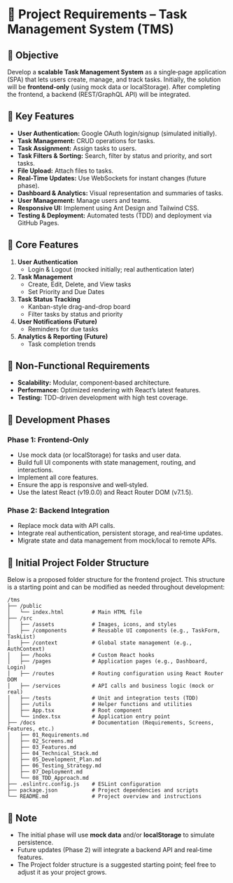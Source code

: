# 📌 Project Requirements – Task Management System (TMS)

## 🎯 Objective

Develop a **scalable Task Management System** as a single‑page application (SPA) that lets users create, manage, and track tasks. Initially, the solution will be **frontend‑only** (using mock data or localStorage). After completing the frontend, a backend (REST/GraphQL API) will be integrated.

## 🚀 Key Features

- **User Authentication:** Google OAuth login/signup (simulated initially).
- **Task Management:** CRUD operations for tasks.
- **Task Assignment:** Assign tasks to users.
- **Task Filters & Sorting:** Search, filter by status and priority, and sort tasks.
- **File Upload:** Attach files to tasks.
- **Real-Time Updates:** Use WebSockets for instant changes (future phase).
- **Dashboard & Analytics:** Visual representation and summaries of tasks.
- **User Management:** Manage users and teams.
- **Responsive UI:** Implement using Ant Design and Tailwind CSS.
- **Testing & Deployment:** Automated tests (TDD) and deployment via GitHub Pages.

## 🎯 Core Features

1. **User Authentication**
   - Login & Logout (mocked initially; real authentication later)
2. **Task Management**
   - Create, Edit, Delete, and View tasks
   - Set Priority and Due Dates
3. **Task Status Tracking**
   - Kanban-style drag-and-drop board
   - Filter tasks by status and priority
4. **User Notifications (Future)**
   - Reminders for due tasks
5. **Analytics & Reporting (Future)**
   - Task completion trends

## 📌 Non-Functional Requirements

- **Scalability:** Modular, component‑based architecture.
- **Performance:** Optimized rendering with React’s latest features.
- **Testing:** TDD-driven development with high test coverage.

## 🚀 Development Phases

### Phase 1: Frontend-Only
- Use mock data (or localStorage) for tasks and user data.
- Build full UI components with state management, routing, and interactions.
- Implement all core features.
- Ensure the app is responsive and well‑styled.
- Use the latest React (v19.0.0) and React Router DOM (v7.1.5).

### Phase 2: Backend Integration
- Replace mock data with API calls.
- Integrate real authentication, persistent storage, and real‑time updates.
- Migrate state and data management from mock/local to remote APIs.

## 📂 Initial Project Folder Structure

Below is a proposed folder structure for the frontend project. This structure is a starting point and can be modified as needed throughout development:

```
/tms
├── /public
│   └── index.html         # Main HTML file
├── /src
│   ├── /assets            # Images, icons, and styles
│   ├── /components        # Reusable UI components (e.g., TaskForm, TaskList)
│   ├── /context           # Global state management (e.g., AuthContext)
│   ├── /hooks             # Custom React hooks
│   ├── /pages             # Application pages (e.g., Dashboard, Login)
│   ├── /routes            # Routing configuration using React Router DOM
│   ├── /services          # API calls and business logic (mock or real)
│   ├── /tests             # Unit and integration tests (TDD)
│   ├── /utils             # Helper functions and utilities
│   ├── App.tsx            # Root component
│   └── index.tsx          # Application entry point
├── /docs                  # Documentation (Requirements, Screens, Features, etc.)
│   ├── 01_Requirements.md
│   ├── 02_Screens.md
│   ├── 03_Features.md
│   ├── 04_Technical_Stack.md
│   ├── 05_Development_Plan.md
│   ├── 06_Testing_Strategy.md
│   ├── 07_Deployment.md
│   └── 08_TDD_Approach.md
├── .eslintrc.config.js    # ESLint configuration
├── package.json           # Project dependencies and scripts
└── README.md              # Project overview and instructions
```


## 📝 Note

- The initial phase will use **mock data** and/or **localStorage** to simulate persistence.
- Future updates (Phase 2) will integrate a backend API and real‑time features.
- The Project folder structure is a suggested starting point; feel free to adjust it as your project grows.


